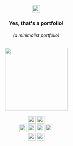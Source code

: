 <div> 

  <div align="center"> 
    <a href="https://www.linkedin.com/in/brnsalg/" target="_blank"><img height="24rem" src="https://img.shields.io/badge/LinkedIn-0077B5?style=for-the-badge&logo=linkedin&logoColor=white" /></a>
      <h3><strong>Yes, that's a portfolio!</strong></h3>
      <h6><i>(a minimalist portfolio)</i></h6>
  </div>
  
  
  <div align="center"> 
      <img height="200rem" src="https://media.tenor.com/S7tux02azhMAAAAC/batman-batman-the-animated-series.gif"/>
  </div>
  
  <br>
  
  <div align="center">
<!--     <img height="24rem" src="https://img.shields.io/badge/html5-%23E34F26.svg?style=for-the-badge&logo=html5&logoColor=white" /> -->
<!--     <img height="24rem" src="https://img.shields.io/badge/css3-%231572B6.svg?style=for-the-badge&logo=css3&logoColor=white" />  -->
<!--     <img height="24rem" src="https://img.shields.io/badge/JavaScript-F7DF1E?style=for-the-badge&logo=javascript&logoColor=black" /> -->
    <img height="24rem" src="https://img.shields.io/badge/TypeScript-007ACC?style=for-the-badge&logo=typescript&logoColor=white" />
    <img height="24rem" src="https://img.shields.io/badge/Python-FFD43B?style=for-the-badge&logo=python&logoColor=blue" />
      <br>
    <img height="24rem" src="https://img.shields.io/badge/Angular-DD0031?style=for-the-badge&logo=angular&logoColor=white" />
    <img height="24rem" src="https://img.shields.io/badge/Django-092E20?style=for-the-badge&logo=django&logoColor=green" />
    <img height="24rem" src="https://img.shields.io/badge/django%20rest-ff1709?style=for-the-badge&logo=django&logoColor=white" />
    <img height="24rem" src="https://img.shields.io/badge/MySQL-005C84?style=for-the-badge&logo=mysql&logoColor=white" />
    <br>
    <img height="24rem" src="https://img.shields.io/badge/VSCode-0078D4?style=for-the-badge&logo=visual%20studio%20code&logoColor=white"/>
    <img height="24rem" src="https://img.shields.io/badge/Ubuntu-E95420?style=for-the-badge&logo=ubuntu&logoColor=white" />
    
  </div>
  
</div>
